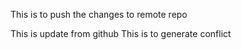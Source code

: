 This is to push the changes to remote repo

This is update from github
This is to generate conflict
